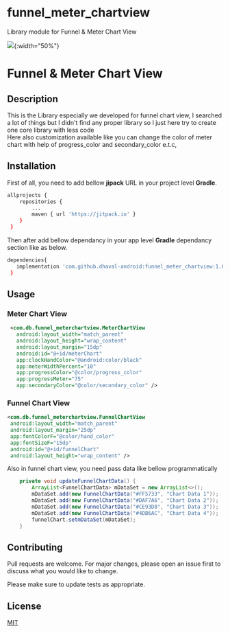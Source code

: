# funnel_meter_chartview
Library module for Funnel &amp; Meter Chart View

![](screenshot/chart_screenshot_1.png){:width="50%"}


# Funnel & Meter Chart View

## Description
This is the Library especially we developed for funnel chart view, I searched a lot of things but I didn't find any proper library so I just here try to create one core library with less code   
Here also customization available like you can change the color of meter chart with help of progress_color and secondary_color e.t.c,



## Installation

First of all, you need to add bellow **jipack** URL in your project level **Gradle**.

```bash
allprojects {
	repositories {
		...
		maven { url 'https://jitpack.io' }
	}
 }
```
Then after add bellow dependancy in your app level  **Gradle** dependancy section like as below.

```bash
dependencies{
   implementation 'com.github.dhaval-android:funnel_meter_chartview:1.0.0'	;
 }
```

## Usage
### Meter Chart View

```xml
 <com.db.funnel_meterchartview.MeterChartView
   android:layout_width="match_parent"
   android:layout_height="wrap_content"
   android:layout_margin="15dp"
   android:id="@+id/meterChart"
   app:clockHandColor="@android:color/black"
   app:meterWidthPercent="10"
   app:progressColor="@color/progress_color"
   app:progressMeter="75"
   app:secondaryColor="@color/secondary_color" />

```
### Funnel Chart View
```xml
<com.db.funnel_meterchartview.FunnelChartView
 android:layout_width="match_parent"
 android:layout_margin="25dp"
 app:fontColorF="@color/hand_color"
 app:fontSizeF="15dp"
 android:id="@+id/funnelChart"
 android:layout_height="wrap_content" />

```
Also in funnel chart view, you need pass data like bellow programmatically

```java
    private void updateFunnelChartData() {
        ArrayList<FunnelChartData> mDataSet = new ArrayList<>();
        mDataSet.add(new FunnelChartData("#FF5733", "Chart Data 1"));
        mDataSet.add(new FunnelChartData("#DAF7A6", "Chart Data 2"));
        mDataSet.add(new FunnelChartData("#CE93D8", "Chart Data 3"));
        mDataSet.add(new FunnelChartData("#4DB6AC", "Chart Data 4"));
        funnelChart.setmDataSet(mDataSet);
    }

```
 

## Contributing
Pull requests are welcome. For major changes, please open an issue first to discuss what you would like to change.

Please make sure to update tests as appropriate.

## License
[MIT](https://choosealicense.com/licenses/mit/)
